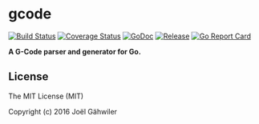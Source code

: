 # gcode

[![Build Status](https://travis-ci.org/256dpi/gcode.svg?branch=master)](https://travis-ci.org/256dpi/gcode)
[![Coverage Status](https://coveralls.io/repos/github/256dpi/gcode/badge.svg?branch=master)](https://coveralls.io/github/256dpi/gcode?branch=master)
[![GoDoc](https://godoc.org/github.com/256dpi/gcode?status.svg)](http://godoc.org/github.com/256dpi/gcode)
[![Release](https://img.shields.io/github/release/256dpi/gcode.svg)](https://github.com/256dpi/gcode/releases)
[![Go Report Card](https://goreportcard.com/badge/github.com/256dpi/gcode)](http://goreportcard.com/report/256dpi/gcode)

**A G-Code parser and generator for Go.** 

## License

The MIT License (MIT)

Copyright (c) 2016 Joël Gähwiler
